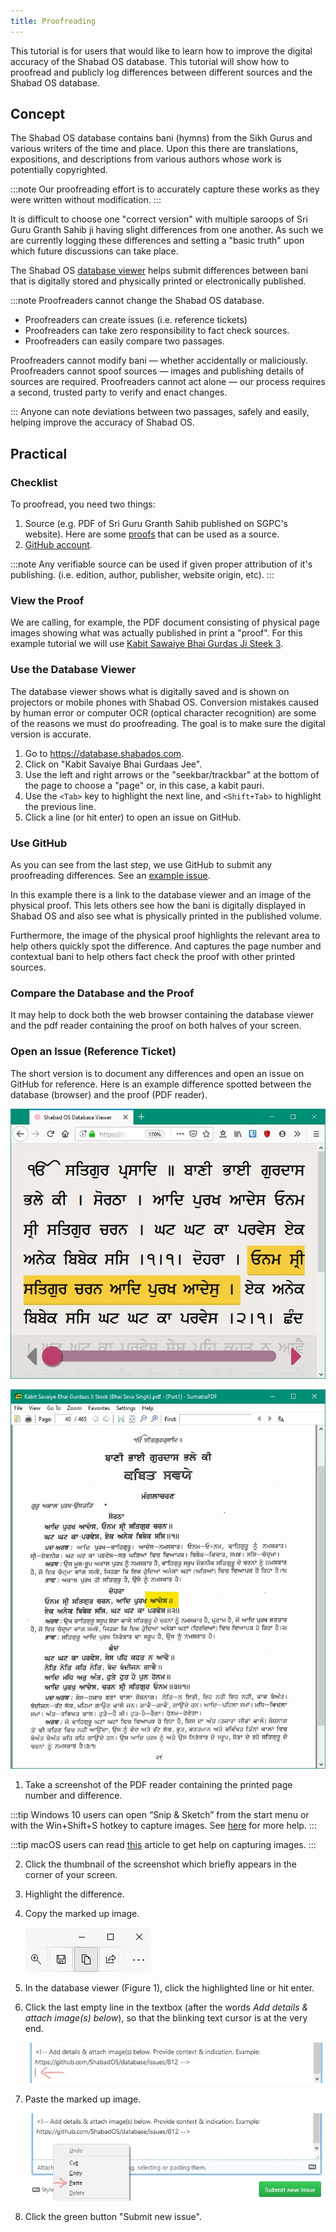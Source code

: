 ```yaml
---
title: Proofreading
---
```


This tutorial is for users that would like to learn how to improve the digital accuracy of the Shabad OS database. This tutorial will show how to proofread and publicly log differences between different sources and the Shabad OS database.

## Concept

The Shabad OS database contains bani (hymns) from the Sikh Gurus and various writers of the time and place. Upon this there are translations, expositions, and descriptions from various authors whose work is potentially copyrighted.

:::note
Our proofreading effort is to accurately capture these works as they were written without modification.
:::

It is difficult to choose one "correct version" with multiple saroops of Sri Guru Granth Sahib ji having slight differences from one another. As such we are currently logging these differences and setting a "basic truth" upon which future discussions can take place.

The Shabad OS [database viewer](https://database.shabados.com) helps submit differences between bani that is digitally stored and physically printed or electronically published.

:::note
Proofreaders cannot change the Shabad OS database.

- Proofreaders can create issues (i.e. reference tickets)
- Proofreaders can take zero responsibility to fact check sources.
- Proofreaders can easily compare two passages.

Proofreaders cannot modify bani — whether accidentally or maliciously. Proofreaders cannot spoof sources — images and publishing details of sources are required. Proofreaders cannot act alone — our process requires a second, trusted party to verify and enact changes.

:::
Anyone can note deviations between two passages, safely and easily, helping improve the accuracy of Shabad OS.

## Practical

### Checklist

To proofread, you need two things:

1. Source (e.g. PDF of Sri Guru Granth Sahib published on SGPC's website). Here are some [proofs](https://github.com/ShabadOS/database-viewer#proofs-for-bani) that can be used as a source.
2. [GitHub account](https://github.com/join).

:::note
Any verifiable source can be used if given proper attribution of it's publishing. (i.e. edition, author, publisher, website origin, etc).
:::

### View the Proof

We are calling, for example, the PDF document consisting of physical page images showing what was actually published in print a "proof". For this example tutorial we will use [Kabit Sawaiye Bhai Gurdas Ji Steek 3](http://sikhbookclub.com/Book/Kabit-Sawaiye-Bhai-Gurdas-Ji-Steek3).

### Use the Database Viewer

The database viewer shows what is digitally saved and is shown on projectors or mobile phones with Shabad OS. Conversion mistakes caused by human error or computer OCR (optical character recognition) are some of the reasons we must do proofreading. The goal is to make sure the digital version is accurate.

1. Go to https://database.shabados.com.
2. Click on "Kabit Savaiye Bhai Gurdaas Jee".
3. Use the left and right arrows or the "seekbar/trackbar" at the bottom of the page to choose a "page" or, in this case, a kabit pauri.
4. Use the `<Tab>` key to highlight the next line, and `<Shift+Tab>` to highlight the previous line.
5. Click a line (or hit enter) to open an issue on GitHub.

### Use GitHub

As you can see from the last step, we use GitHub to submit any proofreading differences. See an [example issue](https://github.com/ShabadOS/database/issues/1218).

In this example there is a link to the database viewer and an image of the physical proof. This lets others see how the bani is digitally displayed in Shabad OS and also see what is physically printed in the published volume.

Furthermore, the image of the physical proof highlights the relevant area to help others quickly spot the difference. And captures the page number and contextual bani to help others fact check the proof with other printed sources.

### Compare the Database and the Proof

It may help to dock both the web browser containing the database viewer and the pdf reader containing the proof on both halves of your screen.

### Open an Issue (Reference Ticket)

The short version is to document any differences and open an issue on GitHub for reference. Here is an example difference spotted between the database (browser) and the proof (PDF reader).

![Example of line not matching in browser,500](../images/proofreading-difference-example-browser.png)

![Example of line not matching in PDF reader,500](../images/proofreading-difference-example-pdf.png)

1. Take a screenshot of the PDF reader containing the printed page number and difference.

:::tip
Windows 10 users can open “Snip & Sketch” from the start menu or with the Win+Shift+S hotkey to capture images. See [​here​](https://support.microsoft.com/en-us/help/4488540) for more help.
:::

:::tip
macOS users can read [this​](https://support.apple.com/en-us/HT201361) article to get help on capturing images.
:::

2. Click the thumbnail of the screenshot which briefly appears in the corner of your screen.

3. Highlight the difference.

4. Copy the marked up image.

   ![The copy button in Snip & Sketch for Windows 10,500](../images/proofreading-example-copy-snip-and-sketch.png)

5. In the database viewer (Figure 1), click the highlighted line or hit enter.

6. Click the last empty line in the textbox (after the words ​*Add details & attach image(s) below*), so that the blinking text cursor is at the very end.

   ![,500](./../images/proofreading-example-insert-cursor-gh-issue.png)

7. Paste the marked up image.

   ![,500](./../images/proofreading-example-paste-image-gh-issue.png)

8. Click the green button "Submit new issue".
